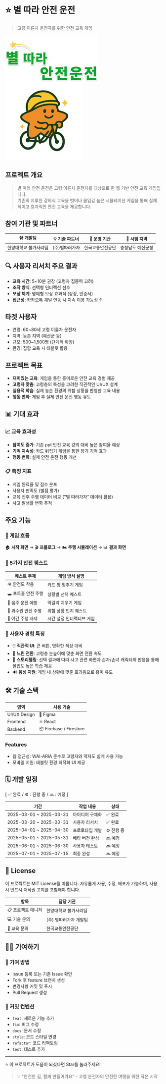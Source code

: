 # ⭐ 별 따라 안전 운전 
> 고령 이륜차 운전자를 위한 안전 교육 게임


<img src="../img/logo.png" width="300px" height="150px" title="Team Logo" alt="Logo"></img><br/>
<img src="../img/main_character.png" width="250px" height="250px" title="Team Logo" alt="Logo"></img><br/>

##  프로젝트 개요

> 별 따라 안전 운전은 고령 이륜차 운전자를 대상으로 한 웹 기반 안전 교육 게임입니다. <br>
기존의 지루한 강의식 교육을 벗어나 몰입감 높은 시뮬레이션 게임을 통해 실제적이고 효과적인 안전 교육을 제공합니다.

## 참여 기관 및 파트너
| 🛠 개발팀             | 💡 기술 파트너        | 🏢 운영 기관       | 📍 시범 지역           |
|----------------------|-----------------------|---------------------|-------------------------|
| 한양대학교 불가사리팀 |  (주)별따러가자       | 한국교통안전공단     | 충청남도 예산군청        |

## 🔍 사용자 리서치 주요 결과

- **교육 시간**: 5~10분 권장 (고령자 집중력 고려)  
- **조작 방식**: 선택형 인터랙션 선호  
- **보상 체계**: 명예형 보상 효과적 (상장, 인증서)  
- **접근성**: 카카오톡 채널 연동 시 지속 이용 가능성 ↑  

## 타겟 사용자

- 연령: 60~80세 고령 이륜차 운전자  
- 지역: 농촌 지역 (예산군 등)  
- 규모: 500~1,500명 (단계적 확장)  
- 환경: 집합 교육 시 태블릿 활용  

## 프로젝트 목표
- **재미있는 교육**: 게임을 통한 흥미로운 안전 교육 경험 제공
- **고령자 맞춤**: 고령층의 특성을 고려한 직관적인 UI/UX 설계
- **실용적 학습**: 실제 농촌 환경의 위험 상황을 반영한 교육 내용
- **행동 변화**: 게임 후 실제 안전 운전 행동 유도

## 📊 기대 효과

### 📈 교육 효과성
- **참여도 증가**: 기존 ppt 안전 교육 강의 대비 높은 참여율 예상  
- **기억 지속성**: 카드 뒤집기 게임을 통한 장기 기억 효과  
- **행동 변화**: 실제 안전 운전 행동 개선  

### 📋 측정 지표
- 게임 완료율 및 점수 분포  
- 사용자 만족도 (별점 평가)  
- 교육 전후 주행 데이터 비교 ("별 따러가자" 데이터 활용) 
- 사고 발생률 변화 추적  

## 주요 기능
### 🧭 게임 흐름  
🏠 **시작 화면** → 🎬 **프롤로그** → 🏍️ **주행 시뮬레이션** → 📊 **결과 화면**

### 🎯 5가지 안전 퀘스트

| 퀘스트 주제          | 게임 방식 설명                            |
|---------------------|------------------------------------------|
| 🪖 안전모 착용       |  카드 쌍 맞추기 게임                     |
| 🕳️ 포트홀 안전 주행   |  상황별 선택 퀘스트                       |
| 🍶 음주 운전 예방     |  막걸리 치우기 게임                       |
| 🍎 과수원 안전 주행     |  위험 상황 인지 퀘스트                    |
| 🌙 야간 주행 자제     |  시간 설정 인터랙티브 게임                |

### 🎨 사용자 경험 특징
- 🖱️ **직관적 UI**: 큰 버튼, 명확한 색상 대비
- 🐢 **느린 전환**: 고령층 눈높이에 맞춘 화면 전환 속도
- 📖 **스토리텔링**: 선택 결과에 따라 사고 관련 화면과 손자/손녀 캐릭터의 반응을 통해 몰입도 높은 학습 제공
- 🔊 **음성 지원**: 게임 내 상황에 맞춘 효과음으로 흥미 유도

## 🛠️ 기술 스택
| 영역            | 사용 기술             |
|----------------|------------------------|
|  UI/UX Design | 🎨 Figma                 |
|  Frontend     | ⚛️ React                |
|  Backend      | 📦 Firebase / Firestore |

### Features
- 웹 접근성: WAI-ARIA 준수로 고령자와 약자도 쉽게 사용 가능
- 모바일 지원: 태블릿 환경 최적화 UI 제공

## 🗓️ 개발 일정
[ ✅ 완료 / ⚙️ : 진행 중 / 🔜 : 예정 ]

| 기간                    | 작업 내용           | 상태       |
|-------------------------|--------------------|------------|
| 2025-03-01 ~ 2025-03-31 | 아이디어 구체화     | ✅ 완료    |
| 2025-03-20 ~ 2025-03-31 | 사용자 리서치       | ✅ 완료    |
| 2025-04-01 ~ 2025-04-30 | 프로토타입 개발     | ⚙️ 진행 중 |
| 2025-05-01 ~ 2025-05-31 | 베타 버전 완성      | 🔜 예정    |
| 2025-06-01 ~ 2025-06-30 | 사용자 테스트       | 🔜 예정    |
| 2025-07-01 ~ 2025-07-15 | 최종 완성           | 🔜 예정    |

## 📄 License
이 프로젝트는 MIT License를 따릅니다.
자유롭게 사용, 수정, 배포가 가능하며,
사용 시 반드시 저작권 고지를 포함해야 합니다.

| 항목          | 담당 기관         |
| ----------- | ------------- |
| 📋 프로젝트 매니저 | 한양대학교 불가사리팀   |
| 💻 기술 문의    | (주) 별따러가자 개발팀 |
| 🏫 교육 문의    | 한국교통안전공단      |

## 👨‍💻 기여하기

### 🤝 기여 방법
- Issue 등록 또는 기존 Issue 확인  
- Fork 후 feature 브랜치 생성  
- 변경사항 커밋 및 푸시  
- Pull Request 생성  

### 📝 커밋 컨벤션
- `feat`: 새로운 기능 추가  
- `fix`: 버그 수정  
- `docs`: 문서 수정  
- `style`: 코드 스타일 변경  
- `refactor`: 코드 리팩토링  
- `test`: 테스트 추가
---
⭐ 이 프로젝트가 도움이 되셨다면 Star를 눌러주세요!

> 💡 "안전한 길, 함께 만들어가요" - 고령 운전자의 안전한 여행을 위한 작은 시작
